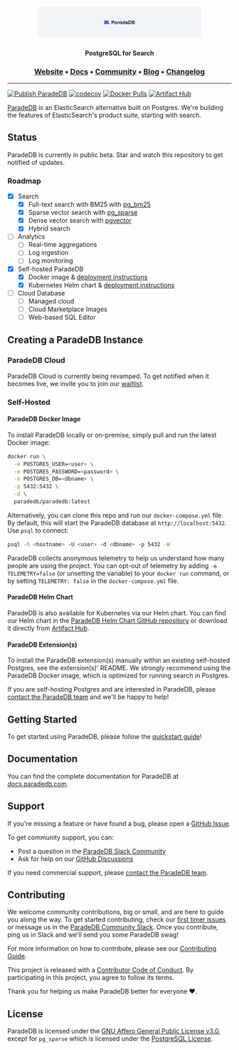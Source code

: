 <h1 align="center">
  <a href="https://paradedb.com"><img src="docs/logo/readme.svg" alt="ParadeDB" width="368px"></a>
<br>
</h1>

<p align="center">
  <b>PostgreSQL for Search</b> <br />
</p>

<h3 align="center">
  <a href="https://paradedb.com">Website</a> &bull;
  <a href="https://docs.paradedb.com">Docs</a> &bull;
  <a href="https://join.slack.com/t/paradedbcommunity/shared_invite/zt-217mordsh-ielS6BiZf7VW3rqKBFgAlQ">Community</a> &bull;
  <a href="https://docs.paradedb.com/blog/">Blog</a> &bull;
  <a href="https://docs.paradedb.com/changelog/">Changelog</a>
</h3>

---

[![Publish ParadeDB](https://github.com/paradedb/paradedb/actions/workflows/publish-paradedb.yml/badge.svg)](https://github.com/paradedb/paradedb/actions/workflows/publish-paradedb.yml)
[![codecov](https://codecov.io/gh/paradedb/paradedb/graph/badge.svg?token=PI3TWD558R)](https://codecov.io/gh/paradedb/paradedb)
[![Docker Pulls](https://img.shields.io/docker/pulls/paradedb/paradedb)](https://hub.docker.com/r/paradedb/paradedb)
[![Artifact Hub](https://img.shields.io/endpoint?url=https://artifacthub.io/badge/repository/paradedb)](https://artifacthub.io/packages/search?repo=paradedb)

[ParadeDB](https://paradedb.com) is an ElasticSearch alternative built on Postgres. We're building the features of ElasticSearch's product suite, starting with search.

## Status

ParadeDB is currently in public beta. Star and watch this repository to get notified of updates.

### Roadmap

- [x] Search
  - [x] Full-text search with BM25 with [pg_bm25](https://github.com/paradedb/paradedb/tree/dev/pg_bm25#overview)
  - [x] Sparse vector search with [pg_sparse](https://github.com/paradedb/paradedb/tree/dev/pg_sparse#overview)
  - [x] Dense vector search with [pgvector](https://github.com/pgvector/pgvector#pgvector)
  - [x] Hybrid search
- [ ] Analytics
  - [ ] Real-time aggregations
  - [ ] Log ingestion
  - [ ] Log monitoring
- [x] Self-hosted ParadeDB
  - [x] Docker image & [deployment instructions](https://docs.paradedb.com/deploy/aws)
  - [x] Kubernetes Helm chart & [deployment instructions](https://docs.paradedb.com/deploy/helm)
- [ ] Cloud Database
  - [ ] Managed cloud
  - [ ] Cloud Marketplace Images
  - [ ] Web-based SQL Editor

## Creating a ParadeDB Instance

### ParadeDB Cloud

ParadeDB Cloud is currently being revamped. To get notified when it becomes live, we invite you to join our
[waitlist](https://paradedb.typeform.com/to/jHkLmIzx).

### Self-Hosted

#### ParadeDB Docker Image

To install ParadeDB locally or on-premise, simply pull and run the latest Docker image:

```bash
docker run \
  -e POSTGRES_USER=<user> \
  -e POSTGRES_PASSWORD=<password> \
  -e POSTGRES_DB=<dbname> \
  -p 5432:5432 \
  -d \
  paradedb/paradedb:latest
```

Alternatively, you can clone this repo and run our `docker-compose.yml` file. By default, this will start the ParadeDB database at `http://localhost:5432`. Use `psql` to connect:

```bash
psql -h <hostname> -U <user> -d <dbname> -p 5432 -W
```

ParadeDB collects anonymous telemetry to help us understand how many people are using the project. You can opt-out of telemetry by adding `-e TELEMETRY=false` (or unsetting the variable) to your `docker run` command, or by setting `TELEMETRY: false` in the `docker-compose.yml` file.

#### ParadeDB Helm Chart

ParadeDB is also available for Kubernetes via our Helm chart. You can find our Helm chart in the [ParadeDB Helm Chart GitHub repository](https://github.com/paradedb/helm-charts) or download it directly from [Artifact Hub](https://artifacthub.io/packages/helm/paradedb/paradedb).

#### ParadeDB Extension(s)

To install the ParadeDB extension(s) manually within an existing self-hosted Postgres,
see the extension(s)' README. We strongly recommend using the ParadeDB Docker image,
which is optimized for running search in Postgres.

If you are self-hosting Postgres and are interested in ParadeDB, please [contact the ParadeDB team](mailto:hello@paradedb.com) and we'll be happy to help!

## Getting Started

To get started using ParadeDB, please follow the [quickstart guide](https://docs.paradedb.com/quickstart)!

## Documentation

You can find the complete documentation for ParadeDB at [docs.paradedb.com](https://docs.paradedb.com).

## Support

If you're missing a feature or have found a bug, please open a
[GitHub Issue](https://github.com/paradedb/paradedb/issues/new/choose).

To get community support, you can:

- Post a question in the [ParadeDB Slack Community](https://join.slack.com/t/paradedbcommunity/shared_invite/zt-217mordsh-ielS6BiZf7VW3rqKBFgAlQ)
- Ask for help on our [GitHub Discussions](https://github.com/paradedb/paradedb/discussions)

If you need commercial support, please [contact the ParadeDB team](mailto:sales@paradedb.com).

## Contributing

We welcome community contributions, big or small, and are here to guide you along
the way. To get started contributing, check our [first timer issues](https://github.com/paradedb/paradedb/labels/good%20first%20issue)
or message us in the [ParadeDB Community Slack](https://join.slack.com/t/paradedbcommunity/shared_invite/zt-217mordsh-ielS6BiZf7VW3rqKBFgAlQ). Once you contribute, ping us in Slack and we'll send you some ParadeDB swag!

For more information on how to contribute, please see our
[Contributing Guide](/CONTRIBUTING.md).

This project is released with a [Contributor Code of Conduct](/CODE_OF_CONDUCT.md).
By participating in this project, you agree to follow its terms.

Thank you for helping us make ParadeDB better for everyone :heart:.

## License

ParadeDB is licensed under the [GNU Affero General Public License v3.0](LICENSE), except for `pg_sparse` which is licensed under the [PostgreSQL License](pg_sparse/LICENSE).
